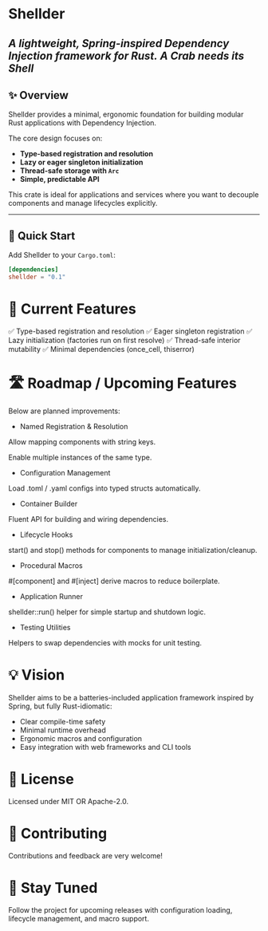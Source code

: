 # Shellder

*A lightweight, Spring-inspired Dependency Injection framework for Rust.*
*A Crab needs its Shell*
---

## ✨ Overview

Shellder provides a minimal, ergonomic foundation for building modular Rust applications with Dependency Injection.

The core design focuses on:

- **Type-based registration and resolution**
- **Lazy or eager singleton initialization**
- **Thread-safe storage with `Arc`**
- **Simple, predictable API**

This crate is ideal for applications and services where you want to decouple components and manage lifecycles explicitly.

---

## 🚀 Quick Start

Add Shellder to your `Cargo.toml`:

```toml
[dependencies]
shellder = "0.1"
```

# 🧩 Current Features
✅ Type-based registration and resolution
✅ Eager singleton registration
✅ Lazy initialization (factories run on first resolve)
✅ Thread-safe interior mutability
✅ Minimal dependencies (once_cell, thiserror)

# 🛣️ Roadmap / Upcoming Features
Below are planned improvements:

- Named Registration & Resolution

Allow mapping components with string keys.

Enable multiple instances of the same type.

- Configuration Management

Load .toml / .yaml configs into typed structs automatically.

- Container Builder

Fluent API for building and wiring dependencies.

- Lifecycle Hooks

start() and stop() methods for components to manage initialization/cleanup.

- Procedural Macros

#[component] and #[inject] derive macros to reduce boilerplate.

- Application Runner

shellder::run() helper for simple startup and shutdown logic.

- Testing Utilities

Helpers to swap dependencies with mocks for unit testing.

# 💡 Vision
Shellder aims to be a batteries-included application framework inspired by Spring, but fully Rust-idiomatic:

- Clear compile-time safety
- Minimal runtime overhead
- Ergonomic macros and configuration
- Easy integration with web frameworks and CLI tools

# 📝 License
Licensed under MIT OR Apache-2.0.

# 🤝 Contributing
Contributions and feedback are very welcome!

# 📣 Stay Tuned
Follow the project for upcoming releases with configuration loading, lifecycle management, and macro support.
